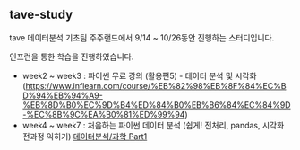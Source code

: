 ## tave-study
tave 데이터분석 기초팀 주주랜드에서 9/14 ~ 10/26동안 진행하는 스터디입니다.

인프런을 통한 학습을 진행하였습니다.
+ week2 ~ week3 : 파이썬 무료 강의 (활용편5) - 데이터 분석 및 시각화(https://www.inflearn.com/course/%EB%82%98%EB%8F%84%EC%BD%94%EB%94%A9-%EB%8D%B0%EC%9D%B4%ED%84%B0%EB%B6%84%EC%84%9D-%EC%8B%9C%EA%B0%81%ED%99%94)
+ week4 ~ week7 : 처음하는 파이썬 데이터 분석 (쉽게! 전처리, pandas, 시각화 전과정 익히기) [데이터분석/과학 Part1](https://www.inflearn.com/course/%ED%8C%8C%EC%9D%B4%EC%8D%AC-%EB%8D%B0%EC%9D%B4%ED%84%B0%EB%B6%84%EC%84%9D-%EC%A0%84%EC%B2%98%EB%A6%AC-%ED%8C%90%EB%8B%A4%EC%8A%A4-%EC%8B%9C%EA%B0%81%ED%99%94)
